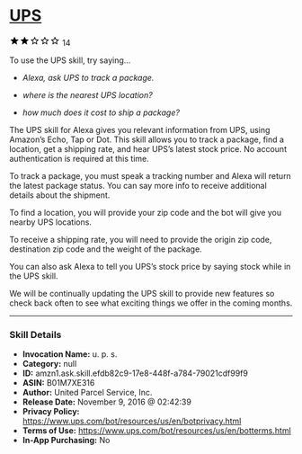 # [UPS](http://alexa.amazon.com/#skills/amzn1.ask.skill.efdb82c9-17e8-448f-a784-79021cdf99f9)
![2 stars](../../images/ic_star_black_18dp_1x.png)![2 stars](../../images/ic_star_black_18dp_1x.png)![2 stars](../../images/ic_star_border_black_18dp_1x.png)![2 stars](../../images/ic_star_border_black_18dp_1x.png)![2 stars](../../images/ic_star_border_black_18dp_1x.png) 14

To use the UPS skill, try saying...

* *Alexa, ask UPS to track a package.*

* *where is the nearest UPS location?*

* *how much does it cost to ship a package?*

The UPS skill for Alexa gives you relevant information from UPS, using Amazon’s Echo, Tap or Dot. This skill allows you to track a package, find a location, get a shipping rate, and hear UPS’s latest stock price. No account authentication is required at this time. 

To track a package, you must speak a tracking number and Alexa will return the latest package status. You can say more info to receive additional details about the shipment. 

To find a location, you will provide your zip code and the bot will give you nearby UPS locations. 

To receive a shipping rate, you will need to provide the origin zip code, destination zip code and the weight of the package. 

You can also ask Alexa to tell you UPS’s stock price by saying stock while in the UPS skill.

We will be continually updating the UPS skill to provide new features so check back often to see what exciting things we offer in the coming months.

***

### Skill Details

* **Invocation Name:** u. p. s.
* **Category:** null
* **ID:** amzn1.ask.skill.efdb82c9-17e8-448f-a784-79021cdf99f9
* **ASIN:** B01M7XE316
* **Author:** United Parcel Service, Inc.
* **Release Date:** November 9, 2016 @ 02:42:39
* **Privacy Policy:** https://www.ups.com/bot/resources/us/en/botprivacy.html
* **Terms of Use:** https://www.ups.com/bot/resources/us/en/botterms.html
* **In-App Purchasing:** No
